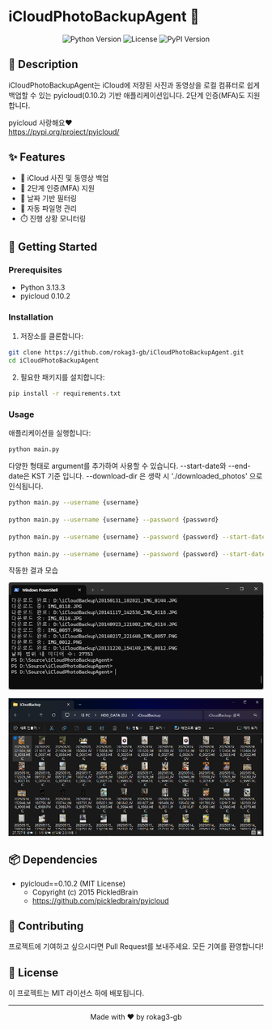 # iCloudPhotoBackupAgent 📸

<div align="center">

![Python Version](https://img.shields.io/badge/python-3.13.3-blue)
![License](https://img.shields.io/badge/license-MIT-green)
![PyPI Version](https://img.shields.io/badge/pyicloud-0.10.2-orange)

</div>

## 📝 Description

iCloudPhotoBackupAgent는 iCloud에 저장된 사진과 동영상을 로컬 컴퓨터로 쉽게 백업할 수 있는 pyicloud(0.10.2) 기반 애플리케이션입니다. 2단계 인증(MFA)도 지원합니다.

pyicloud 사랑해요❤️<br>
https://pypi.org/project/pyicloud/

## ✨ Features

- 📱 iCloud 사진 및 동영상 백업
- 🔐 2단계 인증(MFA) 지원
- 📅 날짜 기반 필터링
- 📂 자동 파일명 관리
- ⏱️ 진행 상황 모니터링

## 🚀 Getting Started

### Prerequisites

- Python 3.13.3
- pyicloud 0.10.2

### Installation

1. 저장소를 클론합니다:
```bash
git clone https://github.com/rokag3-gb/iCloudPhotoBackupAgent.git
cd iCloudPhotoBackupAgent
```

2. 필요한 패키지를 설치합니다:
```bash
pip install -r requirements.txt
```

### Usage

애플리케이션을 실행합니다:
```bash
python main.py
```

다양한 형태로 argument를 추가하여 사용할 수 있습니다. --start-date와 --end-date은 KST 기준 입니다. --download-dir 은 생략 시 './downloaded_photos' 으로 인식됩니다.

```bash
python main.py --username {username}

python main.py --username {username} --password {password}

python main.py --username {username} --password {password} --start-date {yyyy-MM-dd} --end-date {yyyy-MM-dd}

python main.py --username {username} --password {password} --start-date {yyyy-MM-dd} --end-date {yyyy-MM-dd} --download-dir {download-dir}
```

작동한 결과 모습

![](terminal2.png)

![](explorer.png)

## 📦 Dependencies

- pyicloud==0.10.2 (MIT License)
  - Copyright (c) 2015 PickledBrain
  - https://github.com/pickledbrain/pyicloud

## 🤝 Contributing

프로젝트에 기여하고 싶으시다면 Pull Request를 보내주세요. 모든 기여를 환영합니다!

## 📄 License

이 프로젝트는 MIT 라이선스 하에 배포됩니다.

---

<div align="center">
Made with ❤️ by rokag3-gb
</div>